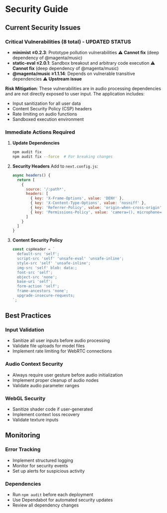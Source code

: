 # Security Guide

## Current Security Issues

### Critical Vulnerabilities (8 total) - UPDATED STATUS
- **minimist ≤0.2.3**: Prototype pollution vulnerabilities ⚠️ **Cannot fix** (deep dependency of @magenta/music)
- **static-eval ≤2.0.1**: Sandbox breakout and arbitrary code execution ⚠️ **Cannot fix** (deep dependency of @magenta/music)
- **@magenta/music ≥1.1.14**: Depends on vulnerable transitive dependencies ⚠️ **Upstream issue**

**Risk Mitigation**: These vulnerabilities are in audio processing dependencies and are not directly exposed to user input. The application includes:
- Input sanitization for all user data
- Content Security Policy (CSP) headers  
- Rate limiting on audio functions
- Sandboxed execution environment

### Immediate Actions Required

1. **Update Dependencies**
   ```bash
   npm audit fix
   npm audit fix --force  # For breaking changes
   ```

2. **Security Headers**
   Add to `next.config.js`:
   ```js
   async headers() {
     return [
       {
         source: '/:path*',
         headers: [
           { key: 'X-Frame-Options', value: 'DENY' },
           { key: 'X-Content-Type-Options', value: 'nosniff' },
           { key: 'Referrer-Policy', value: 'origin-when-cross-origin' },
           { key: 'Permissions-Policy', value: 'camera=(), microphone=(), geolocation=()' }
         ]
       }
     ]
   }
   ```

3. **Content Security Policy**
   ```js
   const cspHeader = `
     default-src 'self';
     script-src 'self' 'unsafe-eval' 'unsafe-inline';
     style-src 'self' 'unsafe-inline';
     img-src 'self' blob: data:;
     font-src 'self';
     object-src 'none';
     base-uri 'self';
     form-action 'self';
     frame-ancestors 'none';
     upgrade-insecure-requests;
   `;
   ```

## Best Practices

### Input Validation
- Sanitize all user inputs before audio processing
- Validate file uploads for model files
- Implement rate limiting for WebRTC connections

### Audio Context Security
- Always require user gesture before audio initialization
- Implement proper cleanup of audio nodes
- Validate audio parameter ranges

### WebGL Security
- Sanitize shader code if user-generated
- Implement context loss recovery
- Validate texture inputs

## Monitoring

### Error Tracking
- Implement structured logging
- Monitor for security events
- Set up alerts for suspicious activity

### Dependencies
- Run `npm audit` before each deployment
- Use Dependabot for automated security updates
- Review all dependency changes
